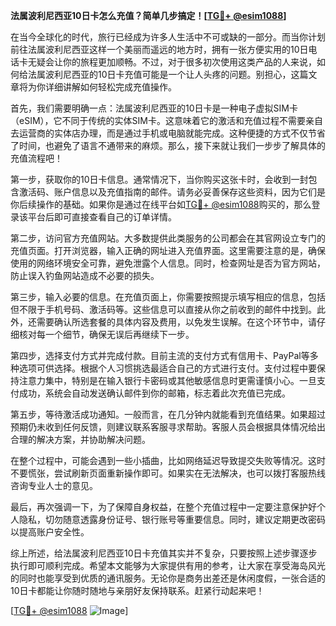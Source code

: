 **法属波利尼西亚10日卡怎么充值？简单几步搞定！[[TG💪+ @esim1088](https://t.me/s/esim1088)]**

在当今全球化的时代，旅行已经成为许多人生活中不可或缺的一部分。而当你计划前往法属波利尼西亚这样一个美丽而遥远的地方时，拥有一张方便实用的10日电话卡无疑会让你的旅程更加顺畅。不过，对于很多初次使用这类产品的人来说，如何给法属波利尼西亚的10日卡充值可能是一个让人头疼的问题。别担心，这篇文章将为你详细讲解如何轻松完成充值操作。

首先，我们需要明确一点：法属波利尼西亚的10日卡是一种电子虚拟SIM卡（eSIM），它不同于传统的实体SIM卡。这意味着它的激活和充值过程不需要亲自去运营商的实体店办理，而是通过手机或电脑就能完成。这种便捷的方式不仅节省了时间，也避免了语言不通带来的麻烦。那么，接下来就让我们一步步了解具体的充值流程吧！

第一步，获取你的10日卡信息。通常情况下，当你购买这张卡时，会收到一封包含激活码、账户信息以及充值指南的邮件。请务必妥善保存这些资料，因为它们是你后续操作的基础。如果你是通过在线平台如[TG💪+ @esim1088](https://t.me/s/esim1088)购买的，那么登录该平台后即可直接查看自己的订单详情。

第二步，访问官方充值网站。大多数提供此类服务的公司都会在其官网设立专门的充值页面。打开浏览器，输入正确的网址进入充值界面。这里需要注意的是，确保使用的网络环境安全可靠，避免泄露个人信息。同时，检查网址是否为官方网站，防止误入钓鱼网站造成不必要的损失。

第三步，输入必要的信息。在充值页面上，你需要按照提示填写相应的信息，包括但不限于手机号码、激活码等。这些信息可以直接从你之前收到的邮件中找到。此外，还需要确认所选套餐的具体内容及费用，以免发生误解。在这个环节中，请仔细核对每一个细节，确保无误后再继续下一步。

第四步，选择支付方式并完成付款。目前主流的支付方式有信用卡、PayPal等多种选项可供选择。根据个人习惯挑选最适合自己的方式进行支付。支付过程中要保持注意力集中，特别是在输入银行卡密码或其他敏感信息时更需谨慎小心。一旦支付成功，系统会自动发送确认邮件到你的邮箱，标志着此次充值已完成。

第五步，等待激活成功通知。一般而言，在几分钟内就能看到充值结果。如果超过预期仍未收到任何反馈，则建议联系客服寻求帮助。客服人员会根据具体情况给出合理的解决方案，并协助解决问题。

在整个过程中，可能会遇到一些小插曲，比如网络延迟导致提交失败等情况。这时不要慌张，尝试刷新页面重新操作即可。如果实在无法解决，也可以拨打客服热线咨询专业人士的意见。

最后，再次强调一下，为了保障自身权益，在整个充值过程中一定要注意保护好个人隐私，切勿随意透露身份证号、银行账号等重要信息。同时，建议定期更改密码以提高账户安全性。

综上所述，给法属波利尼西亚10日卡充值其实并不复杂，只要按照上述步骤逐步执行即可顺利完成。希望本文能够为大家提供有用的参考，让大家在享受海岛风光的同时也能享受到优质的通讯服务。无论你是商务出差还是休闲度假，一张合适的10日卡都能让你随时随地与亲朋好友保持联系。赶紧行动起来吧！

[[TG💪+ @esim1088](https://t.me/s/esim1088) ![Image](https://i.postimg.cc/4NQfJmqS/Snipaste-2025-05-13-00-14-12.png)]